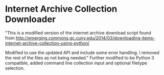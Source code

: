 Internet Archive Collection Downloader
=================

"This is a modified version of the internet archive download script found from 
http://emerging.commons.gc.cuny.edu/2014/03/downloading-items-internet-archive-collection-using-python/

Modified to use the updated API and include some error handling. I removed the rest of the files as not being needed."
Further modified to be Python 3 compatible, added command line collection input and optional filetype selection.

